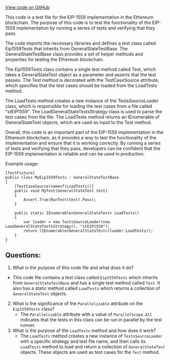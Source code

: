 [View code on GitHub](https://github.com/nethermindeth/nethermind/Ethereum.Blockchain.Test/Eip1559Tests.cs)

This code is a test file for the EIP-1559 implementation in the Ethereum blockchain. The purpose of this code is to test the functionality of the EIP-1559 implementation by running a series of tests and verifying that they pass. 

The code imports the necessary libraries and defines a test class called Eip1559Tests that inherits from GeneralStateTestBase. The GeneralStateTestBase class provides a set of helper methods and properties for testing the Ethereum blockchain. 

The Eip1559Tests class contains a single test method called Test, which takes a GeneralStateTest object as a parameter and asserts that the test passes. The Test method is decorated with the TestCaseSource attribute, which specifies that the test cases should be loaded from the LoadTests method. 

The LoadTests method creates a new instance of the TestsSourceLoader class, which is responsible for loading the test cases from a file called "stEIP1559". The LoadGeneralStateTestsStrategy class is used to parse the test cases from the file. The LoadTests method returns an IEnumerable of GeneralStateTest objects, which are used as input to the Test method. 

Overall, this code is an important part of the EIP-1559 implementation in the Ethereum blockchain, as it provides a way to test the functionality of the implementation and ensure that it is working correctly. By running a series of tests and verifying that they pass, developers can be confident that the EIP-1559 implementation is reliable and can be used in production. 

Example usage:

```
[TestFixture]
public class MyEip1559Tests : GeneralStateTestBase
{
    [TestCaseSource(nameof(LoadTests))]
    public void MyTest(GeneralStateTest test)
    {
        Assert.True(RunTest(test).Pass);
    }

    public static IEnumerable<GeneralStateTest> LoadTests()
    {
        var loader = new TestsSourceLoader(new LoadGeneralStateTestsStrategy(), "stEIP1559");
        return (IEnumerable<GeneralStateTest>)loader.LoadTests();
    }
}
```
## Questions: 
 1. What is the purpose of this code file and what does it do?
   - This code file contains a test class called `Eip1559Tests` which inherits from `GeneralStateTestBase` and has a single test method called `Test`. It also has a static method called `LoadTests` which returns a collection of `GeneralStateTest` objects.
2. What is the significance of the `Parallelizable` attribute on the `Eip1559Tests` class?
   - The `Parallelizable` attribute with a value of `ParallelScope.All` indicates that the tests in this class can be run in parallel by the test runner.
3. What is the purpose of the `LoadTests` method and how does it work?
   - The `LoadTests` method creates a new instance of `TestsSourceLoader` with a specific strategy and test file name, and then calls its `LoadTests` method to load and return a collection of `GeneralStateTest` objects. These objects are used as test cases for the `Test` method.